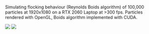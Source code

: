 Simulating flocking behaviour (Reynolds Boids algorithm) of 100,000 particles at 1920x1080 on a RTX 2060 Laptop at >300 fps. Particles rendered with OpenGL, Boids algorithm implemented with CUDA.


![](output.gif)
![](output1.gif)
